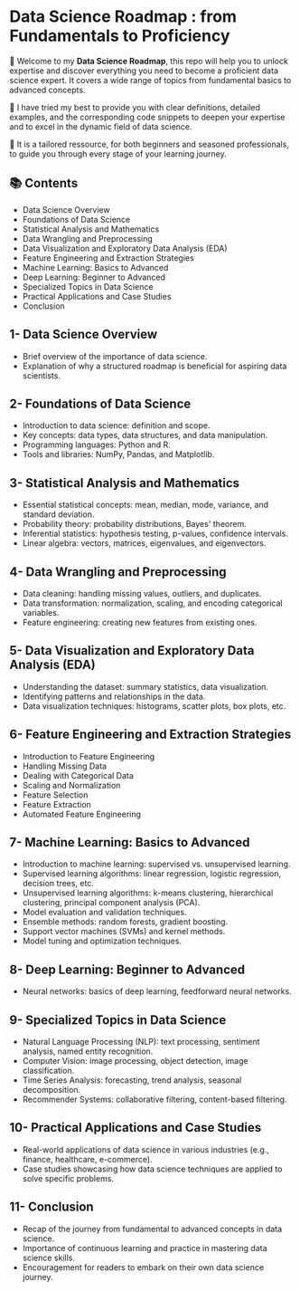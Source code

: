 #  Data Science Roadmap : from Fundamentals to Proficiency

🎉 Welcome to my **Data Science Roadmap**, this repo will help you to unlock expertise and discover everything you need to become a proficient data science expert.
It covers a wide range of topics from fundamental basics to advanced concepts.

🚀 I have tried my best to provide you with clear definitions, detailed examples, and the corresponding code snippets 
to deepen your expertise and to excel in the dynamic field of data science.

🎯 It is a tailored ressource, for both beginners and seasoned professionals, to guide you through every stage of your learning journey.

## 📚 Contents
- Data Science Overview
- Foundations of Data Science
- Statistical Analysis and Mathematics
- Data Wrangling and Preprocessing
- Data Visualization and Exploratory Data Analysis (EDA)
- Feature Engineering and Extraction Strategies
- Machine Learning: Basics to Advanced
- Deep Learning: Beginner to Advanced
- Specialized Topics in Data Science
- Practical Applications and Case Studies
- Conclusion

## 1- Data Science Overview
- Brief overview of the importance of data science.
- Explanation of why a structured roadmap is beneficial for aspiring data scientists.
  
## 2- Foundations of Data Science
- Introduction to data science: definition and scope.
- Key concepts: data types, data structures, and data manipulation.
- Programming languages: Python and R.
- Tools and libraries: NumPy, Pandas, and Matplotlib.
  
## 3- Statistical Analysis and Mathematics
- Essential statistical concepts: mean, median, mode, variance, and standard deviation.
- Probability theory: probability distributions, Bayes' theorem.
- Inferential statistics: hypothesis testing, p-values, confidence intervals.
- Linear algebra: vectors, matrices, eigenvalues, and eigenvectors.
  
## 4- Data Wrangling and Preprocessing
- Data cleaning: handling missing values, outliers, and duplicates.
- Data transformation: normalization, scaling, and encoding categorical variables.
- Feature engineering: creating new features from existing ones.
  
## 5- Data Visualization and Exploratory Data Analysis (EDA)
- Understanding the dataset: summary statistics, data visualization.
- Identifying patterns and relationships in the data.
- Data visualization techniques: histograms, scatter plots, box plots, etc.

## 6- Feature Engineering and Extraction Strategies
- Introduction to Feature Engineering
- Handling Missing Data
- Dealing with Categorical Data
- Scaling and Normalization
- Feature Selection
- Feature Extraction
- Automated Feature Engineering
  
## 7- Machine Learning: Basics to Advanced
- Introduction to machine learning: supervised vs. unsupervised learning.
- Supervised learning algorithms: linear regression, logistic regression, decision trees, etc.
- Unsupervised learning algorithms: k-means clustering, hierarchical clustering, principal component analysis (PCA).
- Model evaluation and validation techniques.
- Ensemble methods: random forests, gradient boosting.
- Support vector machines (SVMs) and kernel methods.
- Model tuning and optimization techniques.

## 8- Deep Learning: Beginner to Advanced
- Neural networks: basics of deep learning, feedforward neural networks.
  
## 9- Specialized Topics in Data Science
- Natural Language Processing (NLP): text processing, sentiment analysis, named entity recognition.
- Computer Vision: image processing, object detection, image classification.
- Time Series Analysis: forecasting, trend analysis, seasonal decomposition.
- Recommender Systems: collaborative filtering, content-based filtering.
  
## 10- Practical Applications and Case Studies
- Real-world applications of data science in various industries (e.g., finance, healthcare, e-commerce).
- Case studies showcasing how data science techniques are applied to solve specific problems.
  
## 11- Conclusion
- Recap of the journey from fundamental to advanced concepts in data science.
- Importance of continuous learning and practice in mastering data science skills.
- Encouragement for readers to embark on their own data science journey.

